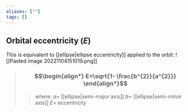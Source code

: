 ```yaml
---
aliases: [""]
tags: []
---
```


## Orbital eccentricity ($E$)
This is equivalent to [[ellipse|ellipse eccentricity]] applied to the orbit:
![[Pasted image 20221104151019.png]]

> ### $$\begin{align*} E=\sqrt{1- \frac{b^{2}}{a^{2}}}  \end{align*}$$
>> where:
>> $a=$ [[ellipse|semi-major axis]] 
>> $b=$ [[ellipse|semi-minor axis]] 
>> $E=$ eccentricity 